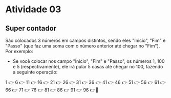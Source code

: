 # Atividade 03

## Super contador

São colocados 3 números em campos distintos, sendo eles "Ínicio", "Fim" e "Passo" (que faz uma soma com o número anterior até chegar no "Fim"). Por exemplo:

- Se você colocar nos campo "Ínicio", "Fim" e "Passo", os números 1, 100 e 5 (respectivamente), ele irá pular 5 casas até chegar no 100, fazendo a seguinte operação:

1 👉 6 👉 11 👉 16 👉 21 👉 26 👉 31 👉 36 👉 41 👉 46 👉 51 👉 56 👉 61 👉 66 👉 71 👉 76 👉 81 👉 86 👉 91 👉 96 👉🏁